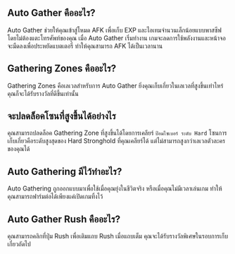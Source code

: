 ## Auto Gather คืออะไร?

Auto Gather ช่วยให้คุณเข้าสู่โหมด AFK เพื่อเก็บ EXP และไอเทมจำนวนเล็กน้อยแบบพาสซีฟ โดยไม่ต้องแตะโทรศัพท์ของคุณ
เมื่อ Auto Gather เริ่มทำงาน เกมจะลดการใช้พลังงานและหน้าจอจะมืดลงเพื่อประหยัดแบตเตอรี่ ทำให้คุณสามารถ AFK ได้เป็นเวลานาน

## Gathering Zones คืออะไร?

Gathering Zones คือเลเวลสำหรับการ Auto Gather ยิ่งคุณเก็บเกี่ยวในเลเวลที่สูงขึ้นเท่าไหร่ คุณก็จะได้รับรางวัลที่ดีขึ้นเท่านั้น

## จะปลดล็อคโซนที่สูงขึ้นได้อย่างไร

คุณสามารถปลดล็อค Gathering Zone ที่สูงขึ้นได้โดยการเคลียร์ `ป้อมไซเบอร์ ระดับ Hard` โซนการเก็บเกี่ยวคือระดับสูงสุดของ Hard Stronghold ที่คุณเคลียร์ได้ แต่ไม่สามารถสูงกว่าเลเวลตัวละครของคุณได้

## Auto Gathering มีไว้ทำอะไร?

Auto Gathering ถูกออกแบบมาเพื่อใช้เมื่อคุณยุ่งในชีวิตจริง หรือเมื่อคุณไม่มีเวลาเล่นเกม ทำให้คุณสามารถฟาร์มต่อได้เพียงแค่เปิดเกมทิ้งไว้

## Auto Gather Rush คืออะไร?

คุณสามารถคลิกที่ปุ่ม Rush เพื่อเติมแถบ Rush เมื่อแถบเต็ม คุณจะได้รับรางวัลพิเศษในรอบการเก็บเกี่ยวถัดไป
